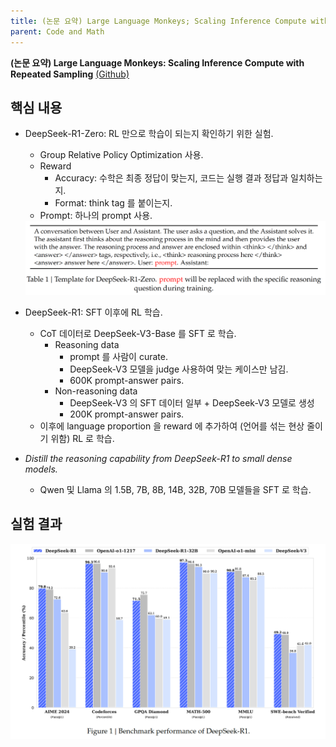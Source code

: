 ```yaml
---
title: (논문 요약) Large Language Monkeys; Scaling Inference Compute with Repeated Sampling
parent: Code and Math
---
```


**(논문 요약) Large Language Monkeys: Scaling Inference Compute with Repeated Sampling** [(Github)](https://github.com/deepseek-ai/DeepSeek-R1/)

## 핵심 내용
- DeepSeek-R1-Zero: RL 만으로 학습이 되는지 확인하기 위한 실험.
   - Group Relative Policy Optimization 사용.
   - Reward
      - Accuracy: 수학은 최종 정답이 맞는지, 코드는 실행 결과 정답과 일치하는지.
      - Format: think tag 를 붙이는지.
   - Prompt: 하나의 prompt 사용.   
   <img src="/data/papers/deepseek-r1/zero-prompt.png" width="800" />

- DeepSeek-R1: SFT 이후에 RL 학습.
   - CoT 데이터로 DeepSeek-V3-Base 를 SFT 로 학습.
      - Reasoning data
         - prompt 를 사람이 curate.
         - DeepSeek-V3 모델을 judge 사용하여 맞는 케이스만 남김.
         - 600K prompt-answer pairs.
      - Non-reasoning data
         - DeepSeek-V3 의 SFT 데이터 일부 + DeepSeek-V3 모델로 생성
         - 200K prompt-answer pairs.
   - 이후에 language proportion 을 reward 에 추가하여 (언어를 섞는 현상 줄이기 위함) RL 로 학습.
  

- *Distill the reasoning capability from DeepSeek-R1 to small dense models.*
   - Qwen 및 Llama 의 1.5B, 7B, 8B, 14B, 32B, 70B 모델들을 SFT 로 학습.


## 실험 결과
<img src="/data/papers/deepseek-r1/result.png" width="800" />
